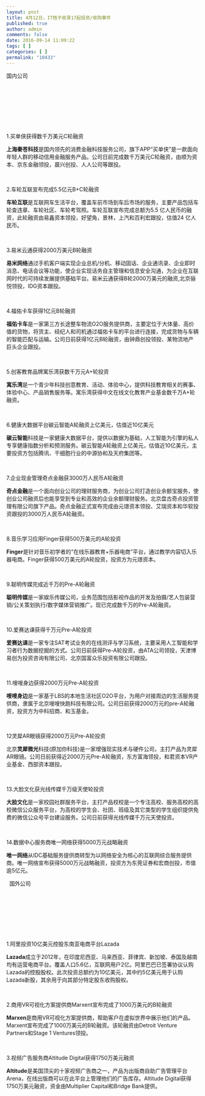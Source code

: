 ```yaml
---
layout: post
title: 4月12日，IT桔子收录17起投资/收购事件
published: true
author: admin
comments: false
date: 2016-09-14 11:09:22
tags: [ ]
categories: [ ]
permalink: "10433"
---
```

  国内公司   &nbsp; 

&nbsp;

&nbsp;

&nbsp;

&nbsp;

1.买单侠获得数千万美元C轮融资

**上海秦苍科技**是国内领先的消费金融科技服务公司，旗下APP“买单侠”是一款面向年轻人群的移动信用金融服务产品。公司日前完成数千万美元C轮融资，由顺为资本、京东金融领投，晨兴创投、人人公司等跟投。

&nbsp;

2.车轮互联宣布完成5.5亿元B+C轮融资

**车轮互联**是互联网车生活平台，覆盖车前市场到车后市场的服务，主要产品包括车轮查违章、车轮社区、车轮考驾照。车轮互联宣布完成总额为5.5 亿人民币的融资，此轮融资由易鑫资本领投，好望角，景林，上汽和百利宏跟投，估值24 亿人民币。

&nbsp;

3.易米云通获得2000万美元B轮融资

**易米网络**通过手机客户端实现企业总机/分机、移动固话、企业通讯录、企业即时消息、电话会议等功能，使企业实现话务自主管理和信息安全沟通，为企业在互联网时代的可持续发展提供基础平台。易米云通获得B轮2000万美元的融资,北京骊悦领投，IDG资本跟投。

&nbsp;

4.福佑卡车获得1亿元B轮融资

**福佑卡车**是一家第三方长途整车物流O2O服务提供商，主要定位于大体量、高价值的货物，将货主、经纪人和司机通过福佑卡车的平台进行连接，完成货物与车辆的智能匹配与运输。公司日前获得1亿元B轮融资，由钟鼎创投领投、某物流地产巨头企业跟投。

&nbsp;

5.创客教育品牌寓乐湾获数千万元A+轮投资

**寓乐湾**是一个青少年科技创意教育、活动、体验中心，提供科技教育相关的赛事、体验中心、产品销售服务等。寓乐湾获得中文在线文化教育产业基金数千万A+轮融资。

&nbsp;

6.健康大数据平台碳云智能A轮融资上亿美元，估值近10亿美元

**碳云智能**科技是一家健康大数据平台，提供以数据为基础，人工智能为引擎的私人专享健康指数分析和预测服务。碳云智能A轮融资上亿美元，估值近10亿美元，主要投资方包括腾讯、干细胞行业的中源协和及天府集团等。

&nbsp;

7.企业现金管理奇点金融获3000万人民币A轮融资

**奇点金融**是一个面向创业公司的理财服务商，为创业公司打造创业余额宝服务，使创业公司融资后也能享受到专业和高效的企业余额理财服务。北京盘古奇点投资管理有限公司旗下产品。奇点金融正式宣布完成由元璟资本领投、艾瑞资本和华软投资跟投的3000万人民币A轮融资。

&nbsp;

8.音乐学习应用Finger获得500万美元的A轮投资

**Finger**是针对音乐初学者的“在线乐器教育+乐器电商”平台，通过教学内容切入乐器电商。Finger获得500万美元的A轮投资，投资方为元璟资本。

&nbsp;

9.聪明传媒完成近千万的Pre-A轮融资

**聪明传媒**是一家娱乐传媒公司，业务范围包括影视作品的开发及拍摄/艺人包装营销/公关策划执行/数字媒体营销推广。现已完成数千万的Pre-A轮融资。

&nbsp;

10.爱赛达课获得千万元Pre-A轮投资

**爱赛达课**是一家专注SAT考试业务的在线测评与学习系统，主要采用人工智能和学习者行为数据挖掘的方式。公司日前获得Pre-A轮投资，由ATA公司领投，天津博易创为投资咨询有限公司、北京国富众乐投资有限公司跟投。

&nbsp;

11.嗖嗖身边获得2000万元Pre-A轮投资

**嗖嗖身边**是一家基于LBS的本地生活社区O2O平台，为用户对接周边的生活服务提供商，隶属于北京嗖嗖快跑科技有限公司。公司日前获得2000万元的pre-A轮融资，投资方为中科招商、和玉基金。

&nbsp;

12灵犀AR眼镜获得2000万元Pre-A轮投资

北京**灵犀微光**科技(原加你科技)是一家增强现实技术与硬件公司，主打产品为灵犀AR眼镜。公司日前获得近2000万元Pre-A轮融资，东方富海领投，和君资本VR产业基金、西部资本跟投。

&nbsp;

13.大脸文化获光线传媒千万级天使轮投资

**大脸文化**是一家校园社群服务平台，主打产品校校是一个专注高校、服务高校的高校微信公众服务平台，为高校的学生会、社团、班级及其它类型的学生组织提供免费的微信公众号平台建设服务。公司日前获得光线传媒千万元天使投资。

&nbsp;

14.数据中心服务商唯一网络获得5000万元战略融资

**唯一网络**从IDC基础服务提供商转型为以网络安全为核心的互联网综合服务提供商。唯一网络宣布获得5000万元战略融资，投资方为东莞证券和宏商创投，市值逾5亿元。

&nbsp;  国外公司   &nbsp; 

&nbsp;

&nbsp;

&nbsp;

&nbsp;

1.阿里投资10亿美元控股东南亚电商平台Lazada

**Lazada**成立于2012年，在印度尼西亚、马来西亚、菲律宾、新加坡、泰国及越南均有运营电商平台。覆盖人口5.6亿，互联网用户2亿。阿里巴巴已签署协议认购Lazada的控股股权。此次投资总额约为10亿美元，其中约5亿美元用于认购Lazada新股，其余用于向其部分特定股东收购股权。

&nbsp;

2.商用VR可视化方案提供商Marxent宣布完成了1000万美元的B轮融资

**Marxen**是商用VR可视化方案提供商，帮助客户在虚拟世界中展示他们的产品。Marxent宣布完成了1000万美元的B轮融资。该轮融资由Detroit Venture Partners和Stage 1 Ventures领投。

&nbsp;

3.视频广告服务商Altitude Digital获得1750万美元融资

**Altitude**是美国顶尖的十家视频广告商之一，产品为出版商自助广告管理平台Arena，在线出版商可以在此平台上管理他们的广告库存。Altitude Digital获得1750万美元融资，资金由Multiplier Capital和Bridge Bank提供。 